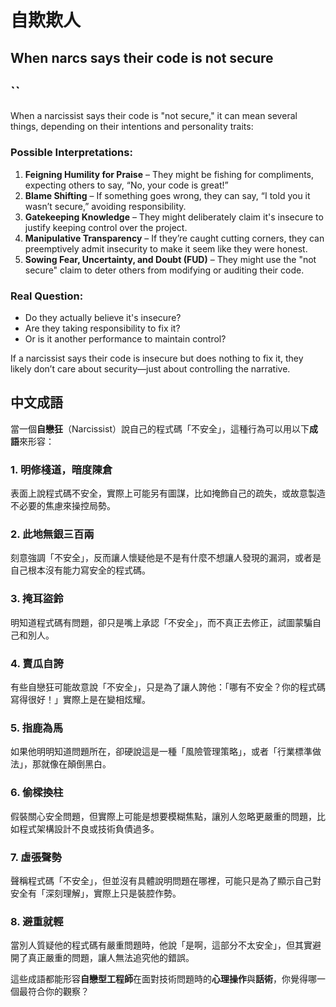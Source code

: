 # 自欺欺人

## When narcs says their code is not secure
## ``

When a narcissist says their code is "not secure," it can mean several things, depending on their intentions and personality traits:

### **Possible Interpretations:**
1. **Feigning Humility for Praise** – They might be fishing for compliments, expecting others to say, “No, your code is great!”
2. **Blame Shifting** – If something goes wrong, they can say, “I told you it wasn’t secure,” avoiding responsibility.
3. **Gatekeeping Knowledge** – They might deliberately claim it's insecure to justify keeping control over the project.
4. **Manipulative Transparency** – If they’re caught cutting corners, they can preemptively admit insecurity to make it seem like they were honest.
5. **Sowing Fear, Uncertainty, and Doubt (FUD)** – They might use the "not secure" claim to deter others from modifying or auditing their code.

### **Real Question:**
- Do they actually believe it's insecure?
- Are they taking responsibility to fix it?
- Or is it another performance to maintain control?

If a narcissist says their code is insecure but does nothing to fix it, they likely don’t care about security—just about controlling the narrative.


## 中文成語

當一個**自戀狂**（Narcissist）說自己的程式碼「不安全」，這種行為可以用以下**成語**來形容：

### **1. 明修棧道，暗度陳倉**  
表面上說程式碼不安全，實際上可能另有圖謀，比如掩飾自己的疏失，或故意製造不必要的焦慮來操控局勢。

### **2. 此地無銀三百兩**  
刻意強調「不安全」，反而讓人懷疑他是不是有什麼不想讓人發現的漏洞，或者是自己根本沒有能力寫安全的程式碼。

### **3. 掩耳盜鈴**  
明知道程式碼有問題，卻只是嘴上承認「不安全」，而不真正去修正，試圖蒙騙自己和別人。

### **4. 賣瓜自誇**  
有些自戀狂可能故意說「不安全」，只是為了讓人誇他：「哪有不安全？你的程式碼寫得很好！」實際上是在變相炫耀。

### **5. 指鹿為馬**  
如果他明明知道問題所在，卻硬說這是一種「風險管理策略」，或者「行業標準做法」，那就像在顛倒黑白。

### **6. 偷樑換柱**  
假裝關心安全問題，但實際上可能是想要模糊焦點，讓別人忽略更嚴重的問題，比如程式架構設計不良或技術負債過多。

### **7. 虛張聲勢**  
聲稱程式碼「不安全」，但並沒有具體說明問題在哪裡，可能只是為了顯示自己對安全有「深刻理解」，實際上只是裝腔作勢。

### **8. 避重就輕**  
當別人質疑他的程式碼有嚴重問題時，他說「是啊，這部分不太安全」，但其實避開了真正嚴重的問題，讓人無法追究他的錯誤。

這些成語都能形容**自戀型工程師**在面對技術問題時的**心理操作**與**話術**，你覺得哪一個最符合你的觀察？
